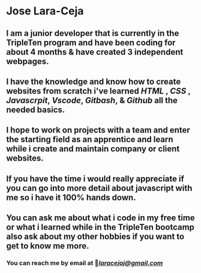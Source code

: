 # Jose Lara-Ceja

## I am a junior developer that is currently in the TripleTen program and have been coding for about 4 months & have created 3 independent webpages.
## I have the knowledge and know how to create websites from scratch i've learned *HTML* , *CSS* ,  *Javascrpit*, *Vscode*, *Gitbash*, & *Github* all the needed basics.
## I hope to work on projects with a team and enter the starting field as an apprentice and learn while i create and maintain company or client websites.
## If you have the time i would really appreciate if you can go into more detail about javascript with me so i have it 100% hands down.
## You can ask me about what i code in my free time or what i learned while in the TripleTen bootcamp also ask about my other hobbies if you want to get to know me more.
### You can reach me by email at 🔗*laracejaj@gmail.com*

<!--
**Ceja95/Ceja95** is a ✨ _special_ ✨ repository because its `README.md` (this file) appears on your GitHub profile.

Here are some ideas to get you started:

- 🔭 I’m currently working on ...
- 🌱 I’m currently learning ...
- 👯 I’m looking to collaborate on ...
- 🤔 I’m looking for help with ...
- 💬 Ask me about ...
- 📫 How to reach me: ...
- 😄 Pronouns: ...
- ⚡ Fun fact: ...
-->
